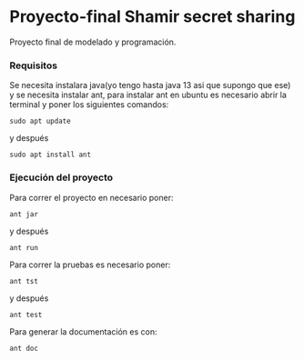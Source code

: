 # Proyecto-final Shamir secret sharing

Proyecto final de modelado y programación.

### Requisitos

Se necesita instalara java(yo tengo hasta java 13 asi que supongo que ese) y se necesita instalar ant, para
instalar ant en ubuntu es necesario abrir la terminal y poner los siguientes comandos:

```
sudo apt update
```
y después
```
sudo apt install ant
```

### Ejecución del proyecto

Para correr el proyecto en necesario poner:

```
ant jar
```
y después
```
ant run
```
Para correr la pruebas es necesario poner:

```
ant tst
```
y después
```
ant test
```
Para generar la documentación es con:

```
ant doc
```
